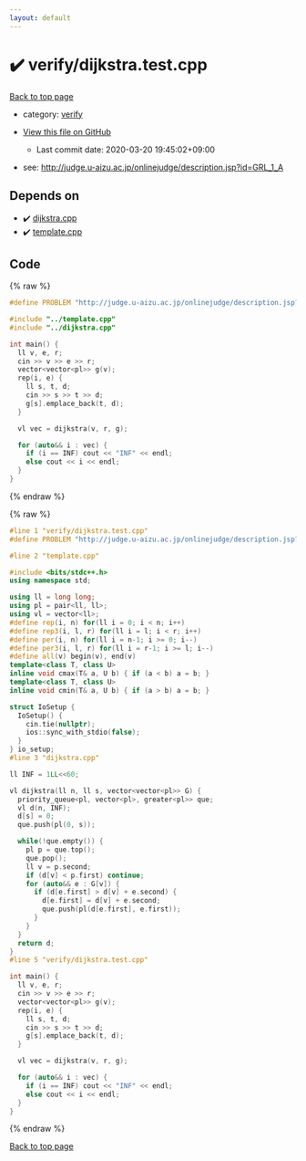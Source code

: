 ```yaml
---
layout: default
---
```


<!-- mathjax config similar to math.stackexchange -->
<script type="text/javascript" async
  src="https://cdnjs.cloudflare.com/ajax/libs/mathjax/2.7.5/MathJax.js?config=TeX-MML-AM_CHTML">
</script>
<script type="text/x-mathjax-config">
  MathJax.Hub.Config({
    TeX: { equationNumbers: { autoNumber: "AMS" }},
    tex2jax: {
      inlineMath: [ ['$','$'] ],
      processEscapes: true
    },
    "HTML-CSS": { matchFontHeight: false },
    displayAlign: "left",
    displayIndent: "2em"
  });
</script>

<script type="text/javascript" src="https://cdnjs.cloudflare.com/ajax/libs/jquery/3.4.1/jquery.min.js"></script>
<script src="https://cdn.jsdelivr.net/npm/jquery-balloon-js@1.1.2/jquery.balloon.min.js" integrity="sha256-ZEYs9VrgAeNuPvs15E39OsyOJaIkXEEt10fzxJ20+2I=" crossorigin="anonymous"></script>
<script type="text/javascript" src="../../assets/js/copy-button.js"></script>
<link rel="stylesheet" href="../../assets/css/copy-button.css" />


# :heavy_check_mark: verify/dijkstra.test.cpp

<a href="../../index.html">Back to top page</a>

* category: <a href="../../index.html#e8418d1d706cd73548f9f16f1d55ad6e">verify</a>
* <a href="{{ site.github.repository_url }}/blob/master/verify/dijkstra.test.cpp">View this file on GitHub</a>
    - Last commit date: 2020-03-20 19:45:02+09:00


* see: <a href="http://judge.u-aizu.ac.jp/onlinejudge/description.jsp?id=GRL_1_A">http://judge.u-aizu.ac.jp/onlinejudge/description.jsp?id=GRL_1_A</a>


## Depends on

* :heavy_check_mark: <a href="../../library/dijkstra.cpp.html">dijkstra.cpp</a>
* :heavy_check_mark: <a href="../../library/template.cpp.html">template.cpp</a>


## Code

<a id="unbundled"></a>
{% raw %}
```cpp
#define PROBLEM "http://judge.u-aizu.ac.jp/onlinejudge/description.jsp?id=GRL_1_A"

#include "../template.cpp"
#include "../dijkstra.cpp"

int main() {
  ll v, e, r;
  cin >> v >> e >> r;
  vector<vector<pl>> g(v);
  rep(i, e) {
    ll s, t, d;
    cin >> s >> t >> d;
    g[s].emplace_back(t, d);
  }

  vl vec = dijkstra(v, r, g);

  for (auto&& i : vec) {
    if (i == INF) cout << "INF" << endl;
    else cout << i << endl;
  }
}

```
{% endraw %}

<a id="bundled"></a>
{% raw %}
```cpp
#line 1 "verify/dijkstra.test.cpp"
#define PROBLEM "http://judge.u-aizu.ac.jp/onlinejudge/description.jsp?id=GRL_1_A"

#line 2 "template.cpp"

#include <bits/stdc++.h>
using namespace std;

using ll = long long;
using pl = pair<ll, ll>;
using vl = vector<ll>;
#define rep(i, n) for(ll i = 0; i < n; i++)
#define rep3(i, l, r) for(ll i = l; i < r; i++)
#define per(i, n) for(ll i = n-1; i >= 0; i--)
#define per3(i, l, r) for(ll i = r-1; i >= l; i--)
#define all(v) begin(v), end(v)
template<class T, class U>
inline void cmax(T& a, U b) { if (a < b) a = b; }
template<class T, class U>
inline void cmin(T& a, U b) { if (a > b) a = b; }

struct IoSetup {
  IoSetup() {
    cin.tie(nullptr);
    ios::sync_with_stdio(false);
  }
} io_setup;
#line 3 "dijkstra.cpp"

ll INF = 1LL<<60;

vl dijkstra(ll n, ll s, vector<vector<pl>> G) {
  priority_queue<pl, vector<pl>, greater<pl>> que;
  vl d(n, INF);
  d[s] = 0;
  que.push(pl(0, s));

  while(!que.empty()) {
    pl p = que.top();
    que.pop();
    ll v = p.second;
    if (d[v] < p.first) continue;
    for (auto&& e : G[v]) {
      if (d[e.first] > d[v] + e.second) {
        d[e.first] = d[v] + e.second;
        que.push(pl(d[e.first], e.first));
      }
    }
  }
  return d;
}
#line 5 "verify/dijkstra.test.cpp"

int main() {
  ll v, e, r;
  cin >> v >> e >> r;
  vector<vector<pl>> g(v);
  rep(i, e) {
    ll s, t, d;
    cin >> s >> t >> d;
    g[s].emplace_back(t, d);
  }

  vl vec = dijkstra(v, r, g);

  for (auto&& i : vec) {
    if (i == INF) cout << "INF" << endl;
    else cout << i << endl;
  }
}

```
{% endraw %}

<a href="../../index.html">Back to top page</a>

